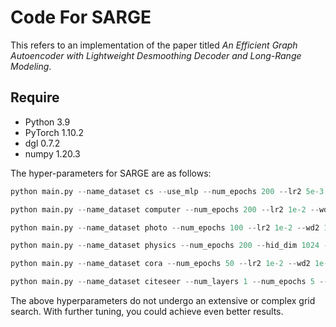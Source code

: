 #  Code For SARGE

This refers to an implementation of the paper titled *An Efficient Graph Autoencoder with Lightweight Desmoothing Decoder and Long-Range Modeling*.

## Require

- Python 3.9
- PyTorch 1.10.2
- dgl 0.7.2
- numpy  1.20.3

The  hyper-parameters for SARGE are as follows:
```python
python main.py --name_dataset cs --use_mlp --num_epochs 200 --lr2 5e-3 --wd2 1e-4 --lambd 1 --beta 1 --num_epochs 200 --hid_dim 1024 --out_dim 1024

python main.py --name_dataset computer --num_epochs 200 --lr2 1e-2 --wd2 1e-4 --lambd 1 --beta 1.0 --hid_dim 1024 --out_dim 1024

python main.py --name_dataset photo --num_epochs 100 --lr2 1e-2 --wd2 1e-4 --lambd 1 --beta 1 --hid_dim 1024 --out_dim 1024

python main.py --name_dataset physics --num_epochs 200 --hid_dim 1024 --out_dim 1024 --lr2 5e-3 --wd2 1e-4 --lambd 1 --beta 1

python main.py --name_dataset cora --num_epochs 50 --lr2 1e-2 --wd2 1e-4 --lambd 1 --beta 6 --t 0.12 --hid_dim 1024 --out_dim 1024

python main.py --name_dataset citeseer --num_layers 1 --num_epochs 5 --lr2 1e-2 --wd2 1e-2 --beta 5 --t 0.2 --hid_dim 1024 --out_dim 1024
```

The above hyperparameters do not undergo an extensive or complex grid search. With further tuning, you could achieve even better results.
